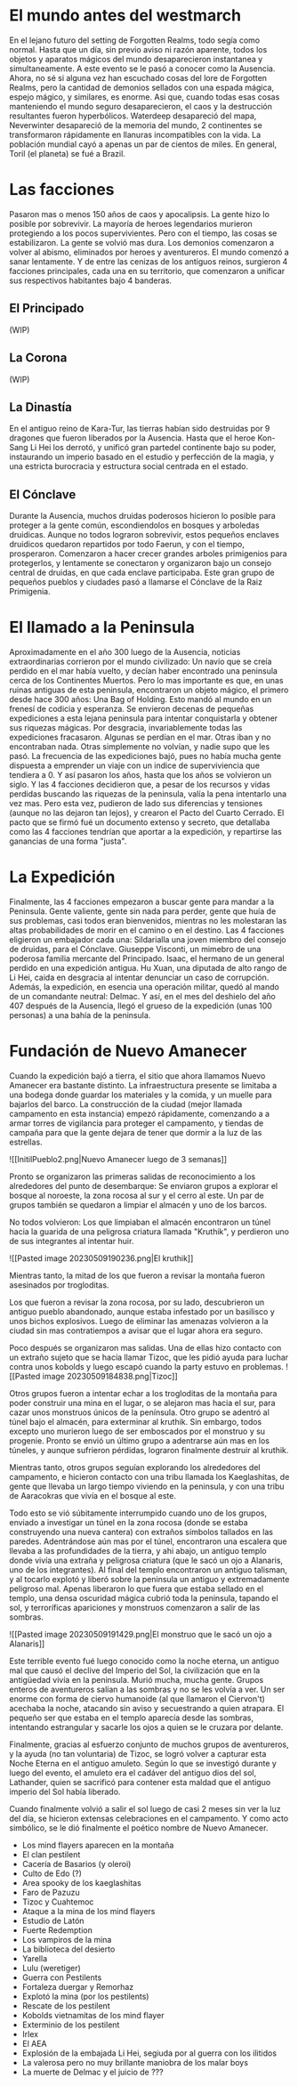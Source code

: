 
# El mundo antes del westmarch
En el lejano futuro del setting de Forgotten Realms, todo segía como normal. Hasta que un día, sin previo aviso ni razón aparente, todos los objetos y aparatos mágicos del mundo desaparecieron instantanea y simultaneamente. A este evento se le pasó a conocer como la Ausencia.
Ahora, no sé si alguna vez han escuchado cosas del lore de Forgotten Realms, pero la cantidad de demonios sellados con una espada mágica, espejo mágico, y similares, es enorme. Asi que, cuando todas esas cosas manteniendo el mundo seguro desaparecieron, el caos  y la destrucción resultantes fueron hyperbólicos.
Waterdeep desapareció del mapa, Neverwinter desapareció de la memoria del mundo, 2 continentes se transformaron rápidamente en llanuras incompatibles con la vida. La población mundial cayó a apenas un par de cientos de miles.
En general, Toril (el planeta) se fué a Brazil.

# Las facciones
Pasaron mas o menos 150 años de caos y apocalipsis. La gente hizo lo posible por sobrevivir. La mayoría de heroes legendarios murieron protegiendo a los pocos supervivientes.
Pero con el tiempo, las cosas se estabilizaron. La gente se volvió mas dura. Los demonios comenzaron a volver al abismo, eliminados por heroes y aventureros. El mundo comenzó a sanar lentamente. Y de entre las cenizas de los antiguos reinos, surgieron 4 facciones principales, cada una en su territorio, que comenzaron a unificar sus respectivos habitantes bajo 4 banderas.
## El Principado
(WIP)

## La Corona
(WIP)

## La Dinastía
En el antiguo reino de Kara-Tur, las tierras habían sido destruidas por 9 dragones que fueron liberados por la Ausencia. Hasta que el heroe Kon-Sang Li Hei los derrotó, y unificó gran partedel continente bajo su poder, instaurando un imperio basado en el estudio y perfección de la magia, y una estricta burocracia y estructura social centrada en el estado.

## El Cónclave
Durante la Ausencia, muchos druidas poderosos hicieron lo posible para proteger a la gente común, escondiendolos en bosques y arboledas druidicas. Aunque no todos lograron sobrevivir, estos pequeños enclaves druidicos quedaron repartidos por todo Faerun, y con el tiempo, prosperaron. Comenzaron a hacer crecer grandes arboles primigenios para protegerlos, y lentamente se conectaron y organizaron bajo un consejo central de druidas, en que cada enclave participaba. Este gran grupo de pequeños pueblos y ciudades pasó a llamarse el Cónclave de la Raiz Primigenia.

# El llamado a la Peninsula

Aproximadamente en el año 300 luego de la Ausencia, noticias extraordinarias corrieron por el mundo civilizado: Un navío que se creía perdido en el mar había vuelto, y decían haber encontrado una peninsula cerca de los Continentes Muertos. Pero lo mas importante es que, en unas ruinas antiguas de esta peninsula, encontraron un objeto mágico, el primero desde hace 300 años: Una Bag of Holding.
Esto mandó al mundo en un frenesí de codicia y esperanza. Se envieron decenas de pequeñas expediciones a esta lejana peninsula para intentar conquistarla y obtener sus riquezas mágicas. Por desgracia, invariablemente todas las expediciones fracasaron. Algunas se perdían en el mar. Otras iban y no encontraban nada. Otras simplemente no volvían, y nadie supo que les pasó.
La frecuencia de las expediciones bajó, pues no había mucha gente dispuesta a emprender un viaje con un indice de superviviencia que tendiera a 0.
Y así pasaron los años, hasta que los años se volvieron un siglo. Y las 4 facciones decidieron que, a pesar de los recursos y vidas perdidas buscando las riquezas de la peninsula, valía la pena intentarlo una vez mas. Pero esta vez, pudieron de lado sus diferencias y tensiones (aunque no las dejaron tan lejos), y crearon el Pacto del Cuarto Cerrado.
El pacto que se firmó fué un documento extenso y secreto, que detallaba como las 4 facciones tendrían que aportar a la expedición, y repartirse las ganancias de una forma "justa". 

# La Expedición
Finalmente, las 4 facciones empezaron a buscar gente para mandar a la Peninsula. Gente valiente, gente sin nada para perder, gente que huía de sus problemas, casi todos eran bienvenidos, mientras no les molestaran las altas probabilidades de morir en el camino o en el destino.
Las 4 facciones eligieron un embajador cada una: Sildarialla una joven miembro del consejo de druidas, para el Cónclave. Giuseppe Visconti, un mimebro de una poderosa familia mercante del Principado. Isaac, el hermano de un general perdido en una expedición antigua. Hu Xuan, una diputada de alto rango de Li Hei, caida en desgracia al intentar denunciar un caso de corrupción.
Además, la expedición, en esencia una operación militar, quedó al mando de un comandante neutral: Delmac.
Y así, en el mes del deshielo del año 407 después de la Ausencia, llegó el grueso de la expedición (unas 100 personas) a una bahía de la peninsula.

# Fundación de Nuevo Amanecer

Cuando la expedición bajó a tierra, el sitio que ahora llamamos Nuevo Amanecer era bastante distinto. La infraestructura presente se limitaba a una bodega donde guardar los materiales y la comida, y un muelle para bajarlos del barco.
La construcción de la ciudad (mejor llamada campamento en esta instancia) empezó rápidamente, comenzando a a armar torres de vigilancia para proteger el campamento, y tiendas de campaña para que la gente dejara de tener que dormir a la luz de las estrellas.

![[InitilPueblo2.png|Nuevo Amanecer luego de 3 semanas]]

Pronto se organizaron las primeras salidas de reconocimiento a los alrededores del punto de desembarque: Se enviaron grupos a explorar el bosque al noroeste, la zona rocosa al sur y el cerro al este. Un par de grupos también se quedaron a limpiar el almacén y uno de los barcos.

No todos volvieron: Los que limpiaban el almacén encontraron un túnel hacia la guarida de una peligrosa criatura llamada "Kruthik", y perdieron uno de sus integrantes al intentar huir.

![[Pasted image 20230509190236.png|El kruthik]]

Mientras tanto, la mitad de los que fueron a revisar la montaña fueron asesinados por trogloditas.

Los que fueron a revisar la zona rocosa, por su lado, descubrieron un antiguo pueblo abandonado, aunque estaba infestado por un basilisco y unos bichos explosivos. Luego de eliminar las amenazas volvieron a la ciudad sin mas contratiempos a avisar que el lugar ahora era seguro. 

Poco después se organizaron mas salidas. Una de ellas hizo contacto con un extraño sujeto que se hacía llamar Tizoc, que les pidió ayuda para luchar contra unos kobolds y luego escapó cuando la party estuvo en problemas.
![[Pasted image 20230509184838.png|Tizoc]]

Otros grupos fueron a intentar echar a los trogloditas de la montaña para poder construir una mina en el lugar, o se alejaron mas hacia el sur, para cazar unos monstruos únicos de la península.
Otro grupo se adentró al túnel bajo el almacén, para exterminar al kruthik. Sin embargo, todos excepto uno murieron luego de ser emboscados por el monstruo y su progenie.
Pronto se envió un último grupo a adentrarse aún mas en los túneles, y aunque sufrieron pérdidas, lograron finalmente destruir al kruthik. 

Mientras tanto, otros grupos seguían explorando los alrededores del campamento, e hicieron contacto con una tribu llamada los Kaeglashitas, de gente que llevaba un largo tiempo viviendo en la peninsula, y con una tribu de Aaracokras que vivía en el bosque al este.

Todo esto se vió súbitamente interrumpido cuando uno de los grupos, enviado a investigar un túnel en la zona rocosa (donde se estaba construyendo una nueva cantera) con extraños símbolos tallados en las paredes. Adentrándose aún mas por el túnel, encontraron una escalera que llevaba a las profundidades de la tierra, y ahi abajo, un antiguo templo donde vivía una extraña y peligrosa criatura (que le sacó un ojo a Alanaris, uno de los integrantes). Al final del templo encontraron un antiguo talisman, y al tocarlo explotó y liberó sobre la peninsula un antiguo y extremadamente peligroso mal. Apenas liberaron lo que fuera que estaba sellado en el templo, una densa oscuridad mágica cubrió toda la peninsula, tapando el sol, y terroríficas apariciones y monstruos comenzaron a salir de las sombras. 

![[Pasted image 20230509191429.png|El monstruo que le sacó un ojo a Alanaris]]

Este terrible evento fué luego conocido como la noche eterna, un antiguo mal que causó el declive del Imperio del Sol, la civilización que en la antigüedad vivía en la peninsula. Murió mucha, mucha gente. Grupos enteros de aventureros salían a las sombras y no se les volvía a ver. Un ser enorme con forma de ciervo humanoide (al que llamaron el Ciervon't) acechaba la noche, atacando sin aviso y secuestrando a quien atrapara. El pequeño ser que estaba en el templo aparecía desde las sombras, intentando estrangular y sacarle los ojos a quien se le cruzara por delante. 

Finalmente, gracias al esfuerzo conjunto de muchos grupos de aventureros, y la ayuda (no tan voluntaria) de Tizoc, se logró volver a capturar esta Noche Eterna en el antiguo amuleto. 
Según lo que se investigó durante y luego del evento, el amuleto era el cadáver del antiguo dios del sol, Lathander, quien se sacrificó para contener esta maldad que el antiguo imperio del Sol había liberado.

Cuando finalmente volvió a salir el sol luego de casi 2 meses sin ver la luz del día, se hicieron extensas celebraciones en el campamento. Y como acto simbólico, se le dió finalmente el poético nombre de Nuevo Amanecer.

* Los mind flayers aparecen en la montaña
* El clan pestilent
* Cacería de Basarios (y oleroi)
* Culto de Edo (?)
* Area spooky de los kaeglashitas
* Faro de Pazuzu
* Tizoc y Cuahtemoc
* Ataque a la mina de los mind flayers
* Estudio de Latón
* Fuerte Redemption
* Los vampiros de la mina
* La biblioteca del desierto
* Yarella
* Lulu (weretiger)
* Guerra con Pestilents
* Fortaleza duergar y Remorhaz
* Explotó la mina (por los pestilents)
* Rescate de los pestilent
* Kobolds vietnamitas de los mind flayer
* Exterminio de los pestilent
* Irlex
* El AEA
* Explosión de la embajada Li Hei, segiuda por al guerra con los ilitidos
* La valerosa pero no muy brillante maniobra de los malar boys
* La muerte de Delmac y el juicio de ???
